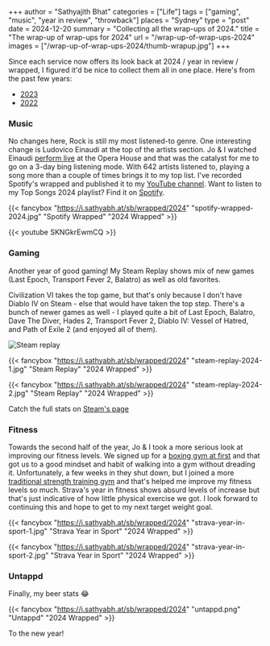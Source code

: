 +++
author = "Sathyajith Bhat"
categories = ["Life"]
tags = ["gaming", "music", "year in review", "throwback"]
places = "Sydney"
type = "post"
date = 2024-12-20
summary = "Collecting all the wrap-ups of 2024."
title = "The wrap-up of wrap-ups for 2024"
url = "/wrap-up-of-wrap-ups-2024"
images = ["/wrap-up-of-wrap-ups-2024/thumb-wrapup.jpg"]
+++

Since each service now offers its look back at 2024 / year in review / wrapped, I figured it'd be nice to collect them all in one place. Here's from the past few years:

- [2023](https://sathyabh.at/2022/12/31/wrap-up-of-wrap-ups-2023/)
- [2022](https://sathyabh.at/2022/12/31/wrap-up-of-wrap-ups-2022)

### Music

No changes here, Rock is still my most listened-to genre. One interesting change is Ludovico Einaudi at the top of the artists section. Jo & I watched Einaudi [perform live](/weekly-notes-06-2024/) at the Opera House and that was the catalyst for me to go on a 3-day bing listening mode. With 642 artists listened to, playing a song more than a couple of times brings it to my top list. I've recorded Spotify's wrapped and published it to my [YouTube channel](https://www.youtube.com/watch?v=SKNGkrEwmCQ). Want to listen to my Top Songs 2024 playlist? Find it on [Spotify](https://open.spotify.com/playlist/37i9dQZF1FoJh1nmkslHTK?si=63001541b0004598).

  {{< fancybox "https://i.sathyabh.at/sb/wrapped/2024" "spotify-wrapped-2024.jpg" "Spotify Wrapped" "2024 Wrapped" >}}


  {{< youtube SKNGkrEwmCQ >}}

### Gaming

Another year of good gaming! My Steam Replay shows mix of new games (Last Epoch, Transport Fever 2, Balatro) as well as old favorites.

Civilization VI takes the top game, but that's only because I don't have Diablo IV on Steam - else that would have taken the top step. There's a bunch of newer games as well - I played quite a bit of Last Epoch, Balatro, Dave The Diver, Hades 2, Transport Fever 2, Diablo IV: Vessel of Hatred, and Path of Exile 2 (and enjoyed all of them).

![Steam replay](https://i.sathyabh.at/sb/wrapped/2024/steam.png)

  {{< fancybox "https://i.sathyabh.at/sb/wrapped/2024" "steam-replay-2024-1.jpg" "Steam Replay" "2024 Wrapped" >}}

  {{< fancybox "https://i.sathyabh.at/sb/wrapped/2024" "steam-replay-2024-2.jpg" "Steam Replay" "2024 Wrapped" >}}

Catch the full stats on [Steam's page](https://s.team/y24/dmwmfff?l=english)

### Fitness

Towards the second half of the year, Jo & I took a more serious look at improving our fitness levels. We signed up for a [boxing gym at first](/weekly-notes-38-2024/) and that got us to a good mindset and habit of walking into a gym without dreading it. Unfortunately, a few weeks in they shut down, but I joined a more [traditional strength training gym](/weekly-notes-43-2024/) and that's helped me improve my fitness levels so much. Strava's year in fitness shows absurd levels of increase but that's just indicative of how little physical exercise we got. I look forward to continuing this and hope to get to my next target weight goal.

  {{< fancybox "https://i.sathyabh.at/sb/wrapped/2024" "strava-year-in-sport-1.jpg" "Strava Year in Sport" "2024 Wrapped" >}}

  {{< fancybox "https://i.sathyabh.at/sb/wrapped/2024" "strava-year-in-sport-2.jpg" "Strava Year in Sport" "2024 Wrapped" >}}

### Untappd

Finally, my beer stats 😂

  {{< fancybox "https://i.sathyabh.at/sb/wrapped/2024" "untappd.png" "Untappd" "2024 Wrapped" >}}


To the new year!
